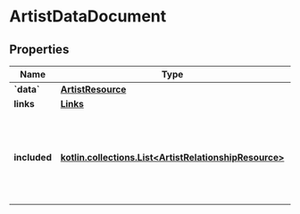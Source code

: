 
# ArtistDataDocument

## Properties
Name | Type | Description | Notes
------------ | ------------- | ------------- | -------------
**&#x60;data&#x60;** | [**ArtistResource**](ArtistResource.md) |  | 
**links** | [**Links**](Links.md) |  |  [optional]
**included** | [**kotlin.collections.List&lt;ArtistRelationshipResource&gt;**](ArtistRelationshipResource.md) | array of resource objects that are related to the primary data and/or each other |  [optional]



